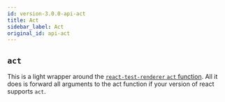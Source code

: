```yaml
---
id: version-3.0.0-api-act
title: Act
sidebar_label: Act
original_id: api-act
---
```


## `act`

This is a light wrapper around the
[`react-test-renderer` `act` function](https://reactjs.org/docs/test-renderer.html).
All it does is forward all arguments to the act function if your version of
react supports `act`.
